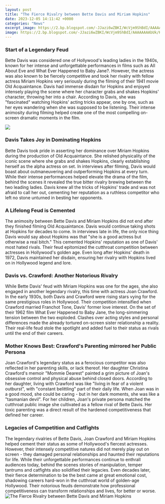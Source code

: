 ```yaml
---
layout: post
title: "The Fierce Rivalry between Bette Davis and Miriam Hopkins"
date: 2023-12-05 14:11:42 +0000
categories: "News"
excerpt_image: https://2.bp.blogspot.com/-JJazi6wZBKI/WcVjm9ShBdI/AAAAAAAAbUk/Kb5S9emD7BYSZs0K9wxz7bBOzGKsGubHwCLcBGAs/w1200-h630-p-k-no-nu/Annex%2B-%2BDavis%252C%2BBette%2B%2528Old%2BMaid%252C%2BThe%2529_05.jpg
image: https://2.bp.blogspot.com/-JJazi6wZBKI/WcVjm9ShBdI/AAAAAAAAbUk/Kb5S9emD7BYSZs0K9wxz7bBOzGKsGubHwCLcBGAs/w1200-h630-p-k-no-nu/Annex%2B-%2BDavis%252C%2BBette%2B%2528Old%2BMaid%252C%2BThe%2529_05.jpg
---
```


### Start of a Legendary Feud
Bette Davis was considered one of Hollywood's leading ladies in the 1940s, known for her intense and unforgettable performances in films such as All About Eve and What Ever Happened to Baby Jane?. However, the actress was also known to be fiercely competitive and took her rivalry with fellow actress Miriam Hopkins very seriously during the filming of their 1941 movie Old Acquaintance. Davis had immense disdain for Hopkins and enjoyed intensely playing the scene where her character grabs and shakes Hopkins' character, throwing her into a chair. According to Davis, she was "fascinated" watching Hopkins' acting tricks appear, one by one, such as her eyes wandering when she was supposed to be listening. Their intense animosity during filming helped create one of the most compelling on-screen dramatic moments in the film.

![](https://2.bp.blogspot.com/-JJazi6wZBKI/WcVjm9ShBdI/AAAAAAAAbUk/Kb5S9emD7BYSZs0K9wxz7bBOzGKsGubHwCLcBGAs/s1600/Annex%2B-%2BDavis%252C%2BBette%2B%2528Old%2BMaid%252C%2BThe%2529_05.jpg)
### Davis Takes Joy in Dominating Hopkins 
Bette Davis took pride in asserting her dominance over Miriam Hopkins during the production of Old Acquaintance. She relished physicality of the iconic scene where she grabs and shakes Hopkins, clearly establishing herself as the alpha actress on set. In interviews after filming, Davis would boast about outmaneuvering and outperforming Hopkins at every turn. While their intense performances helped elevate the drama of the film, behind the scenes it revealed the true bitter rivalry brewing between the two leading ladies. Davis knew all the tricks of Hopkins' trade and was not afraid to call her out, cementing her reputation as a ruthless competitor who left no stone unturned in besting her opponents.
### A Lifelong Feud is Cemented
The animosity between Bette Davis and Miriam Hopkins did not end after they finished filming Old Acquaintance. Davis would continue taking shots at Hopkins for decades to come. In interviews late in life, the only nice thing Davis would say about Hopkins was that "she is a good actress but otherwise a real bitch." This cemented Hopkins' reputation as one of Davis' most hated rivals. Their feud epitomized the cutthroat competition between actresses in Hollywood's golden age. Even long after Hopkins' death in 1972, Davis maintained her disdain, ensuring her rivalry with Hopkins lived on in Hollywood legend and lore.
### Davis vs. Crawford: Another Notorious Rivalry 
While Bette Davis' feud with Miriam Hopkins was one for the ages, she also engaged in another legendary rivalry, this time with actress Joan Crawford. In the early 1930s, both Davis and Crawford were rising stars vying for the same prestigious roles in Hollywood. Their competition intensified when Crawford married Franchot Tone, Davis' former love interest. On the set of their 1962 film What Ever Happened to Baby Jane, the long-simmering tension between the two exploded. Clashes over acting styles and personal differences made the already tortured on-screen sister relationship a reality. Their real-life feud stole the spotlight and added fuel to their status as rivals until the end of their careers.
### Mother Knows Best: Crawford's Parenting mirrored her Public Persona
Joan Crawford's legendary status as a ferocious competitor was also reflected in her parenting skills, or lack thereof. Her daughter Christina Crawford's memoir "Mommie Dearest" painted a grim picture of Joan's obsessive control and physical abuse behind closed doors. According to her daughter, living with Crawford was like "living in fear of a violent outburst", with "constant belittling" part of their daily life. When Joan was in a good mood, she could be caring - but in her dark moments, she was like a "tasmanian devil". For her children, Joan's private persona matched the cutthroat public image she cultivated as a fellow rival of Bette Davis. Her toxic parenting was a direct result of the hardened competitiveness that defined her career.
### Legacies of Competition and Catfights  
The legendary rivalries of Bette Davis, Joan Crawford and Miriam Hopkins helped cement their status as some of Hollywood's fiercest actresses. However, their intensely competitive natures did not merely play out on screen - they damaged personal relationships and haunted their reputations for life. While their unforgettable performances continue to enthrall audiences today, behind the scenes stories of manipulation, temper tantrums and catfights also solidified their legacies. Even decades later, their fierce determination to be the best came at great emotional cost, shadowing careers hard-won in the cutthroat world of golden-age Hollywood. Their notorious feuds demonstrate how professional competitiveness can transform relationships and lives, for better or worse.
![The Fierce Rivalry between Bette Davis and Miriam Hopkins](https://2.bp.blogspot.com/-JJazi6wZBKI/WcVjm9ShBdI/AAAAAAAAbUk/Kb5S9emD7BYSZs0K9wxz7bBOzGKsGubHwCLcBGAs/w1200-h630-p-k-no-nu/Annex%2B-%2BDavis%252C%2BBette%2B%2528Old%2BMaid%252C%2BThe%2529_05.jpg)